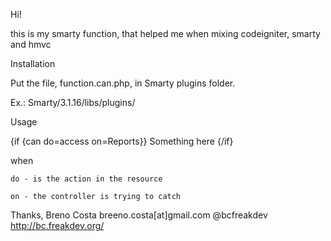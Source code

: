 Hi!

this is my smarty function, that helped me when mixing codeigniter, smarty and hmvc


Installation

Put the file, function.can.php, in Smarty plugins folder.

Ex.: Smarty/3.1.16/libs/plugins/



Usage

{if {can do=access on=Reports}}
	Something here
{/if}

when

    do - is the action in the resource

    on - the controller is trying to catch


Thanks,
 Breno Costa
 breeno.costa[at]gmail.com
 @bcfreakdev
 http://bc.freakdev.org/
